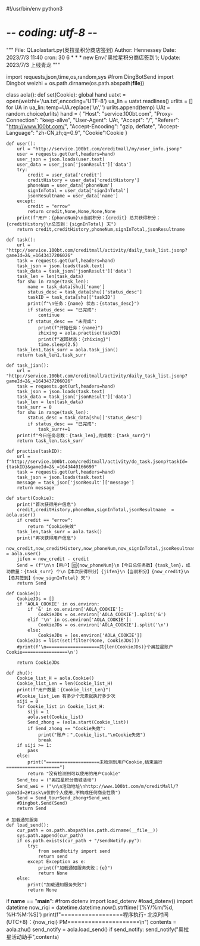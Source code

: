 #!/usr/bin/env python3
# -*- coding: utf-8 -*-

"""
File: QLaolastart.py(奥拉星积分商店签到)
Author: Hennessey
Date: 2023/7/3 11:40
cron: 30 6 * * *
new Env('奥拉星积分商店签到');
Update: 2023/7/3 上线青龙
"""

import requests,json,time,os,random,sys
#from DingBotSend import Dingbot
weizhi = os.path.dirname(os.path.abspath(__file__))

class aola():
    def set(Cookie):
        global hand
        uatxt = open(weizhi+'/ua.txt',encoding='UTF-8')
        ua_lin = uatxt.readlines()
        urlits = []
        for UA in ua_lin:
            temp=UA.replace('\n','')
            urlits.append(temp)
        UAt = random.choice(urlits)
        hand = {
        "Host": "service.100bt.com",
        "Proxy-Connection": "keep-alive",
        "User-Agent": UAt,
        "Accept": "*/*",
        "Referer": "http://www.100bt.com/",
        "Accept-Encoding": "gzip, deflate",
        "Accept-Language": "zh-CN,zh;q=0.9",
        "Cookie":Cookie
        }

    def user():
        url = "http://service.100bt.com/creditmall/my/user_info.jsonp"
        user = requests.get(url,headers=hand)
        user_json = json.loads(user.text)
        user_data = user_json['jsonResult']['data']
        try:
            credit = user_data['credit']
            creditHistory = user_data['creditHistory']
            phoneNum = user_data['phoneNum']
            signInTotal = user_data['signInTotal']
            jsonResultname = user_data['name']
        except:
            credit = "errow"
            return credit,None,None,None,None
        print(f"用户：{phoneNum}\n当前积分：{credit} 总共获得积分：{creditHistory}\n总签到：{signInTotal} 天")
        return credit,creditHistory,phoneNum,signInTotal,jsonResultname
        
    def task():
        url = "http://service.100bt.com/creditmall/activity/daily_task_list.jsonp?gameId=2&_=1643437206026"
        task = requests.get(url,headers=hand)
        task_json = json.loads(task.text)
        task_data = task_json['jsonResult']['data']
        task_len = len(task_data)
        for shu in range(task_len):
            name = task_data[shu]['name']
            status_desc = task_data[shu]['status_desc']
            taskID = task_data[shu]['taskID']
            print(f"\n任务：{name} 状态：{status_desc}")
            if status_desc == "已完成":
                continue
            if status_desc == "未完成":
                print(f"开始任务：{name}")
                zhixing = aola.practise(taskID)
                print(f"返回状态：{zhixing}")
                time.sleep(2.5)
        task_len1,task_surr = aola.task_jian()
        return task_len1,task_surr
        
    def task_jian():
        url = "http://service.100bt.com/creditmall/activity/daily_task_list.jsonp?gameId=2&_=1643437206026"
        task = requests.get(url,headers=hand)
        task_json = json.loads(task.text)
        task_data = task_json['jsonResult']['data']
        task_len = len(task_data)
        task_surr = 0
        for shu in range(task_len):
            status_desc = task_data[shu]['status_desc']
            if status_desc == "已完成":
                task_surr+=1
        print(f"今日任务总数：{task_len},完成数：{task_surr}")
        return task_len,task_surr

    def practise(taskID):
        url = f"http://service.100bt.com/creditmall/activity/do_task.jsonp?taskId={taskID}&gameId=2&_=1643440166690"
        task = requests.get(url,headers=hand)
        task_json = json.loads(task.text)
        message = task_json['jsonResult']['message']
        return message

    def start(Cookie):
        print("首次获得用户信息")
        credit,creditHistory,phoneNum,signInTotal,jsonResultname  = aola.user()
        if credit == "errow":
            return "Cookie失效"
        task_len,task_surr = aola.task()
        print("再次获得用户信息")
        now_credit,now_creditHistory,now_phoneNum,now_signInTotal,jsonResultname = aola.user()
        jifen = now_credit - credit
        Send = (f"\n\n【用户】🆔{now_phoneNum}\n【今日总任务数】{task_len}，成功数量：{task_surr} 个\n【本次获得积分】{jifen}\n【当前积分】{now_credit}\n【总共签到】{now_signInTotal} 天")
        return Send

    def Cookie():
        CookieJDs = []
        if 'AOLA_COOKIE' in os.environ:
            if '&' in os.environ['AOLA_COOKIE']:
                CookieJDs = os.environ['AOLA_COOKIE'].split('&')
            elif '\n' in os.environ['AOLA_COOKIE']:
                CookieJDs = os.environ['AOLA_COOKIE'].split('\n')
            else:
                CookieJDs = [os.environ['AOLA_COOKIE']]
        CookieJDs = list(set(filter(None, CookieJDs)))
        #print(f'\n====================共{len(CookieJDs)}个奥拉星账户Cookie=================\n')
        
        return CookieJDs

    def zhu():
        Cookie_list_H = aola.Cookie()
        Cookie_list_Len = len(Cookie_list_H)
        print(f"用户数量：{Cookie_list_Len}")
        #Cookie_list_Len 有多少个元素就执行多少次
        siji = 0
        for Cookie_list in Cookie_list_H:
            siji = 1
            aola.set(Cookie_list)
            Send_zhong = (aola.start(Cookie_list))
            if Send_zhong == "Cookie失效":
                print("账户：",Cookie_list,"\nCookie失效")
                break
        if siji >= 1:
            pass
        else:
            print("====================未检测到用户Cookie,结束运行====================")
            return "没有检测到可以使用的用户Cookie"
        Send_tou = ("奥拉星积分商城活动")
        Send_wei = ("\n\n活动地址\nhttp://www.100bt.com/m/creditMall/?gameId=2#task\n仅供个人使用,不构成任何商业性质")
        Send = Send_tou+Send_zhong+Send_wei
        #Dingbot.Send(Send)
        return Send
            
    # 加载通知服务
    def load_send():
        cur_path = os.path.abspath(os.path.dirname(__file__))
        sys.path.append(cur_path)
        if os.path.exists(cur_path + "/sendNotify.py"):
            try:
                from sendNotify import send
                return send
            except Exception as e:
                print(f"加载通知服务失败：{e}")
                return None
        else:
            print("加载通知服务失败")
            return None

if __name__ == "__main__":
    #from dotenv import load_dotenv
    #load_dotenv()
    import datetime
    now_riqi = datetime.datetime.now().strftime('[%Y/%m/%d, %H:%M:%S]')
    print(f"==================程序执行- 北京时间(UTC+8)：{now_riqi} PM=====================\n")
    contents = aola.zhu()
    send_notify = aola.load_send()
    if send_notify:
        send_notify("奥拉星活动助手",contents)
    
    
